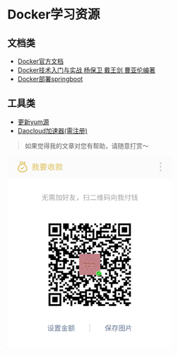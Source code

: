 Docker学习资源
===
## 文档类
 * [Docker官方文档](https://docs.docker.com)
 * [Docker技术入门与实战 杨保卫 戴王剑 曹亚伦编著](https://www.gitbook.com/book/yeasy/docker_practice/details)
 * [Docker部署springboot](https://github.com/bingohuang/spring-boot-docker)
## 工具类

 * [更新yum源](http://blog.csdn.net/junbujianwpl/article/details/51146888)
 * [Daocloud加速器(需注册)](https://www.daocloud.io/mirror#accelerator-doc)
 
> 如果觉得我的文章对您有帮助，请随意打赏～

<img src="../../res/wxmoney.jpg" width = "372" height = "432" alt="图片名称" align=center />
